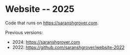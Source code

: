 # Website -- 2025

Code that runs on https://saranshgrover.com.

Previous versions:

- 2024: https://saranshgrover.com
- 2022: https://github.com/saranshgrover/website-2022
